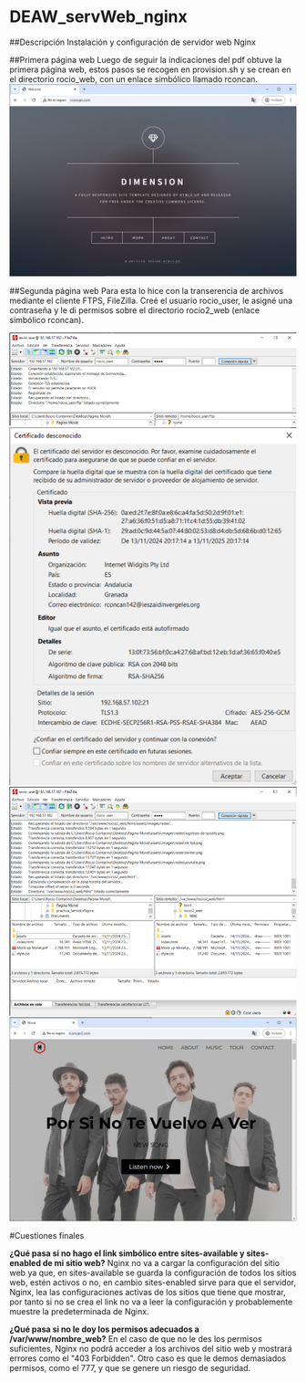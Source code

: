 # DEAW_servWeb_nginx

##Descripción
Instalación y configuración de servidor web Nginx

##Primera página web
Luego de seguir la indicaciones del pdf obtuve la primera página web, estos pasos se recogen en provision.sh y se crean en el directorio rocio_web, con un enlace simbólico llamado rconcan.
<img src="img/img1.png" alt="PáginaWeb1"/>

##Segunda página web
Para esta lo hice con la transerencia de archivos mediante el cliente FTPS, FileZilla.
Creé el usuario rocio_user, le asigné una contraseña y le di permisos sobre el directorio rocio2_web (enlace simbólico rconcan).

<img src="img/img2.png" alt="Conexion1"/>
<img src="img/img3.png" alt="Conexion2"/>
<img src="img/img4.png" alt="Conexion3"/>
<img src="img/img5.png" alt="PaginaWeb2"/>


#Cuestiones finales

**¿Qué pasa si no hago el link simbólico entre sites-available y sites-enabled de mi sitio web?**
Nginx no va a cargar la configuración del sitio web ya que, en sites-available se guarda la configuración de todos los sitios web, estén activos o no, en cambio sites-enabled sirve para que el servidor, Nginx, lea las configuraciones activas de los sitios que tiene que mostrar, por tanto si no se crea el link no va a leer la configuración y probablemente muestre la predeterminada de Nginx.

**¿Qué pasa si no le doy los permisos adecuados a /var/www/nombre_web?**
En el caso de que no le des los permisos suficientes, Nginx no podrá acceder a los archivos del sitio web y mostrará errores como el "403 Forbidden".
Otro caso es que le demos demasiados permisos, como el 777, y que se genere un riesgo de seguridad.
